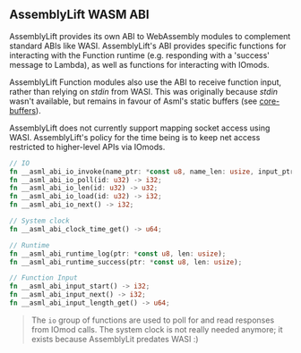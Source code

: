 AssemblyLift WASM ABI
---------------------

AssemblyLift provides its own ABI to WebAssembly modules to complement standard ABIs like WASI. AssemblyLift's ABI provides
specific functions for interacting with the Function runtime (e.g. responding with a 'success' message to Lambda), as 
well as functions for interacting with IOmods. 

AssemblyLift Function modules also use the ABI to receive function input, rather than relying on _stdin_ from WASI. 
This was originally because _stdin_ wasn't available, but remains in favour of Asml's static buffers 
(see [core-buffers](core-buffers.md)).

AssemblyLift does not currently support mapping socket access using WASI. AssemblyLift's policy for 
the time being is to keep net access restricted to higher-level APIs via IOmods.

```rust
// IO
fn __asml_abi_io_invoke(name_ptr: *const u8, name_len: usize, input_ptr: *const u8, input_len: usize) -> i32;
fn __asml_abi_io_poll(id: u32) -> i32;
fn __asml_abi_io_len(id: u32) -> u32;
fn __asml_abi_io_load(id: u32) -> i32;
fn __asml_abi_io_next() -> i32;

// System clock
fn __asml_abi_clock_time_get() -> u64;

// Runtime
fn __asml_abi_runtime_log(ptr: *const u8, len: usize);
fn __asml_abi_runtime_success(ptr: *const u8, len: usize);

// Function Input
fn __asml_abi_input_start() -> i32;
fn __asml_abi_input_next() -> i32;
fn __asml_abi_input_length_get() -> u64;
```
> The `io` group of functions are used to poll for and read responses from IOmod calls.
> The system clock is not really needed anymore; it exists because AssemblyLit predates WASI :)

